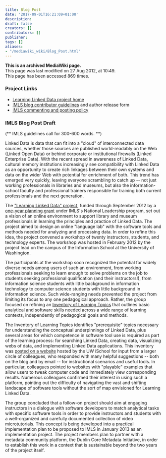 ```yaml
---
title: Blog Post
date: '2017-09-01T16:21:09+01:00'
description: 
draft: false
creators: []
contributors: []
publisher: 
tags: []
aliases:
- "/mediawiki_wiki/Blog_Post.html"
---
```


 **This is an archived MediaWiki page.**  
This page was last modified on 27 Aug 2012, at 10:49.  
This page has been accessed 869 times.

### Project Links 

- [Learning Linked Data project home](/mediawiki_wiki/Learning_Linked_Data.md)
- [IMLS blog contributor guidelines](http://www.imls.gov/assets/1/AssetManager/Blog_Contributor.pdf) and author release form
- [IMLS commenting and posting policy](http://www.imls.gov/news/imls_commenting_policy.aspx)

### IMLS Blog Post Draft

(\*\* IMLS guidelines call for 300-600 words. \*\*)

Linked Data is data that can fit into a "cloud" of interconnected data sources, whether those sources are published world-readably on the Web (Linked Open Data) or behind corporate or institutional firewalls (Linked Enterprise Data). With the recent spread in awareness of Linked Data, cultural memory institutions increasingly see compatibility with Linked Data as an opportunity to create rich linkages between their own systems and data on the wider Web with potential for enrichment of both. This trend has emerged very quickly, leaving everyone scrambling to catch up -- not just working professionals in libraries and museums, but also the information-school faculty and professional trainers responsible for training both current professionals and the next generation.

The ["Learning Linked Data" project](http://lld.ischool.uw.edu/about/), funded through September 2012 by a [one-year planning grant](http://www.imls.gov/news/national_leadership_grant_announcement.aspx#WA) under IMLS's National Leadership program, set out a vision of an online environment to support library and museum professionals in learning the principles and practice of Linked Data. The project aimed to design an online "language lab" with the software tools and methods needed for analyzing and processing data. In order to refine this idea, the project convened a workshop of twenty instructors, students, and technology experts. The workshop was hosted in February 2012 by the project lead on the campus of the Information School at the University of Washington.

The participants at the workshop soon recognized the potential for widely diverse needs among users of such an environment, from working professionals seeking to learn enough to solve problems on the job to students seeking professional qualification (and their instructors!), from information science students with little background in information technology to computer science students with little background in information science. Such wide-ranging needs prevented the project from limiting its focus to any one pedagogical approach. Rather, the group focused on refining an [Inventory of Learning Topics](http://lld.ischool.uw.edu/inventory) that outlines basic analytical and software skills needed across a wide range of learning contexts, independently of pedagogical goals and methods.

The Inventory of Learning Topics identifies "prerequisite" topics necessary for understanding the conceptual underpinnings of Linked Data, plus several areas for which competence in software tool use is required as part of the learning process: for searching Linked Data, creating data, visualizing webs of data, and implementing Linked Data applications. This inventory was [posted on a website](http://lld.ischool.uw.edu/wp/) hosted by the UW iSchool for input from a larger circle of colleagues, who responded with many helpful suggestions -- both on the blog and by email -- for instructional scenarios and useful tools. In particular, colleagues pointed to websites with "playable" examples that allow users to tweak computer code and immediately view corresponding results. Numerous colleagues confirmed their interest in using such a platform, pointing out the difficulty of navigating the vast and shifting landscape of software tools without the sort of map envisioned for Learning Linked Data.

The group concluded that a follow-on project should aim at engaging instructors in a dialogue with software developers to match analytical tasks with specific software tools in order to provide instructors and students with a well-organized and carefully documented collection of video microtutorials. This concept is being developed into a practical implementation plan to be proposed to IMLS in January 2013 as an implementation project. The project members plan to partner with a metadata community platform, the Dublin Core Metadata Initiative, in order to establish this work in a context that is sustainable beyond the two years of the project itself.

